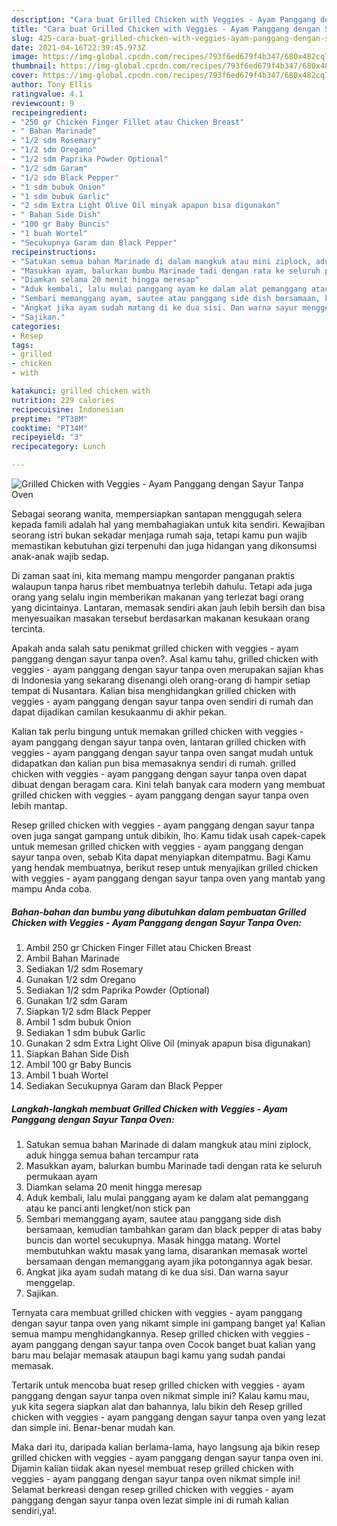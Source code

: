 ```yaml
---
description: "Cara buat Grilled Chicken with Veggies - Ayam Panggang dengan Sayur Tanpa Oven yang nikmat Untuk Jualan"
title: "Cara buat Grilled Chicken with Veggies - Ayam Panggang dengan Sayur Tanpa Oven yang nikmat Untuk Jualan"
slug: 425-cara-buat-grilled-chicken-with-veggies-ayam-panggang-dengan-sayur-tanpa-oven-yang-nikmat-untuk-jualan
date: 2021-04-16T22:39:45.973Z
image: https://img-global.cpcdn.com/recipes/793f6ed679f4b347/680x482cq70/grilled-chicken-with-veggies-ayam-panggang-dengan-sayur-tanpa-oven-foto-resep-utama.jpg
thumbnail: https://img-global.cpcdn.com/recipes/793f6ed679f4b347/680x482cq70/grilled-chicken-with-veggies-ayam-panggang-dengan-sayur-tanpa-oven-foto-resep-utama.jpg
cover: https://img-global.cpcdn.com/recipes/793f6ed679f4b347/680x482cq70/grilled-chicken-with-veggies-ayam-panggang-dengan-sayur-tanpa-oven-foto-resep-utama.jpg
author: Tony Ellis
ratingvalue: 4.1
reviewcount: 9
recipeingredient:
- "250 gr Chicken Finger Fillet atau Chicken Breast"
- " Bahan Marinade"
- "1/2 sdm Rosemary"
- "1/2 sdm Oregano"
- "1/2 sdm Paprika Powder Optional"
- "1/2 sdm Garam"
- "1/2 sdm Black Pepper"
- "1 sdm bubuk Onion"
- "1 sdm bubuk Garlic"
- "2 sdm Extra Light Olive Oil minyak apapun bisa digunakan"
- " Bahan Side Dish"
- "100 gr Baby Buncis"
- "1 buah Wortel"
- "Secukupnya Garam dan Black Pepper"
recipeinstructions:
- "Satukan semua bahan Marinade di dalam mangkuk atau mini ziplock, aduk hingga semua bahan tercampur rata"
- "Masukkan ayam, balurkan bumbu Marinade tadi dengan rata ke seluruh permukaan ayam"
- "Diamkan selama 20 menit hingga meresap"
- "Aduk kembali, lalu mulai panggang ayam ke dalam alat pemanggang atau ke panci anti lengket/non stick pan"
- "Sembari memanggang ayam, sautee atau panggang side dish bersamaan, kemudian tambahkan garam dan black pepper di atas baby buncis dan wortel secukupnya. Masak hingga matang. Wortel membutuhkan waktu masak yang lama, disarankan memasak wortel bersamaan dengan memanggang ayam jika potongannya agak besar."
- "Angkat jika ayam sudah matang di ke dua sisi. Dan warna sayur menggelap."
- "Sajikan."
categories:
- Resep
tags:
- grilled
- chicken
- with

katakunci: grilled chicken with 
nutrition: 229 calories
recipecuisine: Indonesian
preptime: "PT38M"
cooktime: "PT34M"
recipeyield: "3"
recipecategory: Lunch

---
```



![Grilled Chicken with Veggies - Ayam Panggang dengan Sayur Tanpa Oven](https://img-global.cpcdn.com/recipes/793f6ed679f4b347/680x482cq70/grilled-chicken-with-veggies-ayam-panggang-dengan-sayur-tanpa-oven-foto-resep-utama.jpg)

Sebagai seorang wanita, mempersiapkan santapan menggugah selera kepada famili adalah hal yang membahagiakan untuk kita sendiri. Kewajiban seorang istri bukan sekadar menjaga rumah saja, tetapi kamu pun wajib memastikan kebutuhan gizi terpenuhi dan juga hidangan yang dikonsumsi anak-anak wajib sedap.

Di zaman  saat ini, kita memang mampu mengorder panganan praktis walaupun tanpa harus ribet membuatnya terlebih dahulu. Tetapi ada juga orang yang selalu ingin memberikan makanan yang terlezat bagi orang yang dicintainya. Lantaran, memasak sendiri akan jauh lebih bersih dan bisa menyesuaikan masakan tersebut berdasarkan makanan kesukaan orang tercinta. 



Apakah anda salah satu penikmat grilled chicken with veggies - ayam panggang dengan sayur tanpa oven?. Asal kamu tahu, grilled chicken with veggies - ayam panggang dengan sayur tanpa oven merupakan sajian khas di Indonesia yang sekarang disenangi oleh orang-orang di hampir setiap tempat di Nusantara. Kalian bisa menghidangkan grilled chicken with veggies - ayam panggang dengan sayur tanpa oven sendiri di rumah dan dapat dijadikan camilan kesukaanmu di akhir pekan.

Kalian tak perlu bingung untuk memakan grilled chicken with veggies - ayam panggang dengan sayur tanpa oven, lantaran grilled chicken with veggies - ayam panggang dengan sayur tanpa oven sangat mudah untuk didapatkan dan kalian pun bisa memasaknya sendiri di rumah. grilled chicken with veggies - ayam panggang dengan sayur tanpa oven dapat dibuat dengan beragam cara. Kini telah banyak cara modern yang membuat grilled chicken with veggies - ayam panggang dengan sayur tanpa oven lebih mantap.

Resep grilled chicken with veggies - ayam panggang dengan sayur tanpa oven juga sangat gampang untuk dibikin, lho. Kamu tidak usah capek-capek untuk memesan grilled chicken with veggies - ayam panggang dengan sayur tanpa oven, sebab Kita dapat menyiapkan ditempatmu. Bagi Kamu yang hendak membuatnya, berikut resep untuk menyajikan grilled chicken with veggies - ayam panggang dengan sayur tanpa oven yang mantab yang mampu Anda coba.

<!--inarticleads1-->

##### Bahan-bahan dan bumbu yang dibutuhkan dalam pembuatan Grilled Chicken with Veggies - Ayam Panggang dengan Sayur Tanpa Oven:

1. Ambil 250 gr Chicken Finger Fillet atau Chicken Breast
1. Ambil  Bahan Marinade
1. Sediakan 1/2 sdm Rosemary
1. Gunakan 1/2 sdm Oregano
1. Sediakan 1/2 sdm Paprika Powder (Optional)
1. Gunakan 1/2 sdm Garam
1. Siapkan 1/2 sdm Black Pepper
1. Ambil 1 sdm bubuk Onion
1. Sediakan 1 sdm bubuk Garlic
1. Gunakan 2 sdm Extra Light Olive Oil (minyak apapun bisa digunakan)
1. Siapkan  Bahan Side Dish
1. Ambil 100 gr Baby Buncis
1. Ambil 1 buah Wortel
1. Sediakan Secukupnya Garam dan Black Pepper




<!--inarticleads2-->

##### Langkah-langkah membuat Grilled Chicken with Veggies - Ayam Panggang dengan Sayur Tanpa Oven:

1. Satukan semua bahan Marinade di dalam mangkuk atau mini ziplock, aduk hingga semua bahan tercampur rata
1. Masukkan ayam, balurkan bumbu Marinade tadi dengan rata ke seluruh permukaan ayam
1. Diamkan selama 20 menit hingga meresap
1. Aduk kembali, lalu mulai panggang ayam ke dalam alat pemanggang atau ke panci anti lengket/non stick pan
1. Sembari memanggang ayam, sautee atau panggang side dish bersamaan, kemudian tambahkan garam dan black pepper di atas baby buncis dan wortel secukupnya. Masak hingga matang. Wortel membutuhkan waktu masak yang lama, disarankan memasak wortel bersamaan dengan memanggang ayam jika potongannya agak besar.
1. Angkat jika ayam sudah matang di ke dua sisi. Dan warna sayur menggelap.
1. Sajikan.




Ternyata cara membuat grilled chicken with veggies - ayam panggang dengan sayur tanpa oven yang nikamt simple ini gampang banget ya! Kalian semua mampu menghidangkannya. Resep grilled chicken with veggies - ayam panggang dengan sayur tanpa oven Cocok banget buat kalian yang baru mau belajar memasak ataupun bagi kamu yang sudah pandai memasak.

Tertarik untuk mencoba buat resep grilled chicken with veggies - ayam panggang dengan sayur tanpa oven nikmat simple ini? Kalau kamu mau, yuk kita segera siapkan alat dan bahannya, lalu bikin deh Resep grilled chicken with veggies - ayam panggang dengan sayur tanpa oven yang lezat dan simple ini. Benar-benar mudah kan. 

Maka dari itu, daripada kalian berlama-lama, hayo langsung aja bikin resep grilled chicken with veggies - ayam panggang dengan sayur tanpa oven ini. Dijamin kalian tiidak akan nyesel membuat resep grilled chicken with veggies - ayam panggang dengan sayur tanpa oven nikmat simple ini! Selamat berkreasi dengan resep grilled chicken with veggies - ayam panggang dengan sayur tanpa oven lezat simple ini di rumah kalian sendiri,ya!.

